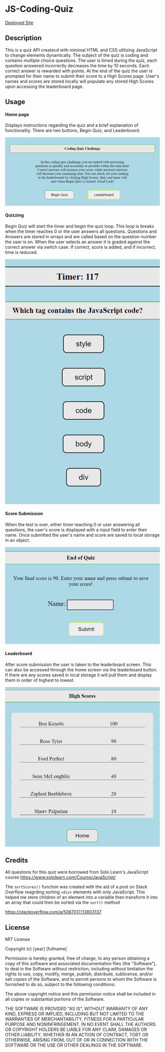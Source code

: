 # JS-Coding-Quiz

[Deployed Site](https://joneselliott.github.io/Coding-Quiz/index.html)

## Description
This is a quiz API createcd with minimal HTML and CSS utilizing JavaScript to change elements dynamically. The subject of the quiz is coding and contains multiple choice questions. The user is timed during the quiz, each question answered incorrectly decreases the time by 10 seconds. Each correct answer is rewarded with points. At the end of the quiz the user is prompted for their name to submit their score to a High Scores page. User's names and scores are stored locally will populate any stored High Scores upon accessing the leaderboard page.

## Usage
#### Home page
Displays instructions regarding the quiz and a brief explanation of functionality. There are two buttons, Begin Quiz, and Leaderboard.

![Coding Quiz Home Page](./Assets/home-page.PNG)

#### Quizzing
Begin Quiz will start the timer and begin the quiz loop. This loop is breaks when the timer reaches 0 or the user answers all questions. Questions and Answers are stored in arrays and are called based on the question number the user is on. When the user selects an answer it is graded against the correct answer via switch case. If correct, score is added, and if incorrect, time is reduced.

![Coding Quiz Example Question](./Assets/quiz-question-1.PNG)

#### Score Submission
When the test is over, either timer reaching 0 or user answering all questions, the user's score is displayed with a input field to enter their name. Once submitted the user's name and score are saved to local storage in an object.

![Coding Quiz Score Submission](./Assets/quiz-end.PNG)

#### Leaderboard
After score submission the user is taken to the leaderboard screen. This can also be accessed through the home screen via the leaderboard button. If there are any scores saved in local storage it will pull them and display them in order of highest to lowest.

![Coding Quiz High Scores Leaderboard Page](./Assets/leaderboard.PNG)

## Credits
All questions for this quiz were borrowed from Solo Learn's JavaScript course
https://www.sololearn.com/Course/JavaScript/

The `sortScores()` function was created with the aid of a post on Stack Overflow reagrding sorting `<div>` elements with only JavaScript. This helped me store children of an element into a variable then transform it into an array that could then be sorted via the `sort()` method

https://stackoverflow.com/a/5067017/13803137


## License
MIT License

Copyright (c) [year] [fullname]

Permission is hereby granted, free of charge, to any person obtaining a copy
of this software and associated documentation files (the "Software"), to deal
in the Software without restriction, including without limitation the rights
to use, copy, modify, merge, publish, distribute, sublicense, and/or sell
copies of the Software, and to permit persons to whom the Software is
furnished to do so, subject to the following conditions:

The above copyright notice and this permission notice shall be included in all
copies or substantial portions of the Software.

THE SOFTWARE IS PROVIDED "AS IS", WITHOUT WARRANTY OF ANY KIND, EXPRESS OR
IMPLIED, INCLUDING BUT NOT LIMITED TO THE WARRANTIES OF MERCHANTABILITY,
FITNESS FOR A PARTICULAR PURPOSE AND NONINFRINGEMENT. IN NO EVENT SHALL THE
AUTHORS OR COPYRIGHT HOLDERS BE LIABLE FOR ANY CLAIM, DAMAGES OR OTHER
LIABILITY, WHETHER IN AN ACTION OF CONTRACT, TORT OR OTHERWISE, ARISING FROM,
OUT OF OR IN CONNECTION WITH THE SOFTWARE OR THE USE OR OTHER DEALINGS IN THE
SOFTWARE.